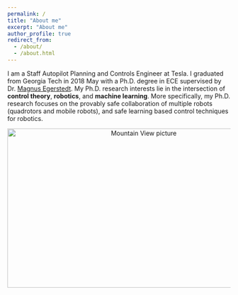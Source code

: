 ```yaml
---
permalink: /
title: "About me"
excerpt: "About me"
author_profile: true
redirect_from: 
  - /about/
  - /about.html
---
```


I am a Staff Autopilot Planning and Controls Engineer at Tesla. I graduated from Georgia Tech in 2018 May with a Ph.D. degree in ECE supervised by Dr. [Magnus Egerstedt](http://magnus.ece.gatech.edu/index.html). My Ph.D. research interests lie in the intersection of <b>control theory</b>, <b>robotics</b>, and <b>machine learning</b>. More specifically, my Ph.D. research focuses on the provably safe collaboration of multiple robots (quadrotors and mobile robots), and safe learning based control techniques for robotics.


<center><img src="/images/web.JPG" alt="Mountain View picture" style="width:600px;height:360px;"></center>

